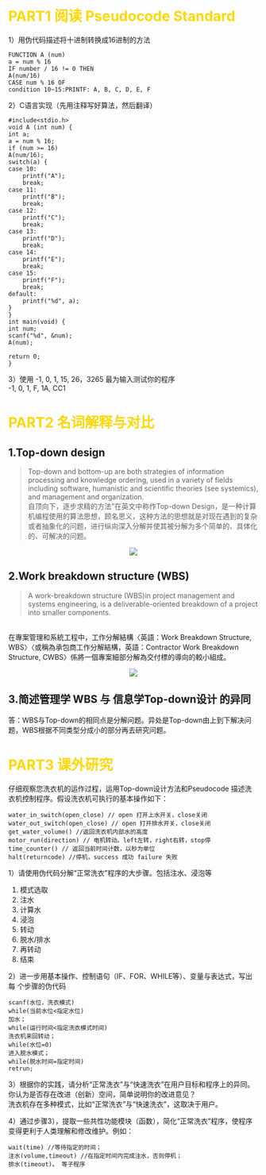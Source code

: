 # <font color="#FFD700" >PART1 阅读 Pseudocode Standard</font>
1）用伪代码描述将十进制转换成16进制的方法<br>

    FUNCTION A (num) 
    a = num % 16
    IF number / 16 != 0 THEN 
    A(num/16)
    CASE num % 16 OF 
    condition 10~15:PRINTF: A, B, C, D, E, F
    

2）C语言实现（先用注释写好算法，然后翻译）<br>

    #include<stdio.h>
    void A (int num) {
    int a;
    a = num % 16;
    if (num >= 16)
    A(num/16);
    switch(a) {
    case 10:
        printf("A");
        break;
    case 11:
        printf("B");
        break;
    case 12:
        printf("C");
        break;
    case 13:
        printf("D");
        break;
    case 14:
        printf("E");
        break;
    case 15:
        printf("F");
        break;
    default:
        printf("%d", a);
    } 
    } 
    int main(void) {
    int num;
    scanf("%d", &num);
    A(num);

    return 0;
    }

3）使用 -1, 0, 1, 15, 26，3265 最为输入测试你的程序<br>
-1, 0, 1, F, 1A, CC1
# <font color="#FFD700" >PART2 名词解释与对比 </font>
## 1.Top-down design
>Top-down and bottom-up are both strategies of information processing and knowledge ordering, used in a variety of fields including software, humanistic and scientific theories (see systemics), and management and organization.<br>
自顶向下，逐步求精的方法”在英文中称作Top-down Design，是一种计算机编程使用的算法思想，顾名思义，这种方法的思想就是对现在遇到的复杂或者抽象化的问题，进行纵向深入分解并使其被分解为多个简单的、具体化的、可解决的问题。
<center>

![](https://img-blog.csdn.net/20171125172710443?watermark/2/text/aHR0cDovL2Jsb2cuY3Nkbi5uZXQvZ3V5dXJhbg==/font/5a6L5L2T/fontsize/400/fill/I0JBQkFCMA==/dissolve/70/gravity/SouthEast)
</center>

## 2.Work breakdown structure (WBS)
>A work-breakdown structure (WBS)in project management and systems engineering, is a deliverable-oriented breakdown of a project into smaller components.
<br>
在專案管理和系統工程中，工作分解結構〈英語：Work Breakdown Structure, WBS〉〈或稱為承包商工作分解結構，英語：Contractor Work Breakdown Structure, CWBS〉係將一個專案細部分解為交付標的導向的較小組成。<center>

![](https://upload.wikimedia.org/wikipedia/commons/thumb/6/63/NASA_NF_533_reporting_structure.jpg/450px-NASA_NF_533_reporting_structure.jpg)

</center>

## 3.简述管理学 WBS 与 信息学Top-down设计 的异同
答：WBS与Top-down的相同点是分解问题。异处是Top-down由上到下解决问题，WBS根据不同类型分成小的部分再去研究问题。
# <font color="#FFD700" >PART3 课外研究 </font>
仔细观察您洗衣机的运作过程，运用Top-down设计方法和Pseudocode 描述洗衣机控制程序。假设洗衣机可执行的基本操作如下：<br>

    water_in_switch(open_close) // open 打开上水开关，close关闭
    water_out_switch(open_close) // open 打开排水开关，close关闭
    get_water_volume() //返回洗衣机内部水的高度
    motor_run(direction) // 电机转动。left左转，right右转，stop停
    time_counter() // 返回当前时间计数，以秒为单位
    halt(returncode) //停机，success 成功 failure 失败

1）请使用伪代码分解“正常洗衣”程序的大步骤。包括注水、浸泡等<br>

1. 模式选取
2. 注水
3. 计算水
4. 浸泡
5. 转动
6. 脱水/排水
7. 再转动
8. 结束

2）进一步用基本操作、控制语句（IF、FOR、WHILE等）、变量与表达式，写出每
个步骤的伪代码<br>

    scanf(水位，洗衣模式) 
    while(当前水位<指定水位) 
    加水； 
    while(运行时间<指定洗衣模式时间) 
    洗衣机来回转动； 
    while(水位=0) 
    进入脱水模式； 
    while(脱水时间=指定时间) 
    retrun;


3）根据你的实践，请分析“正常洗衣”与“快速洗衣”在用户目标和程序上的异同。
你认为是否存在改进（创新）空间，简单说明你的改进意见？<br>
洗衣机存在多种模式，比如“正常洗衣”与“快速洗衣”，这取决于用户。

4）通过步骤3），提取一些共性功能模块（函数），简化“正常洗衣”程序，使程序
变得更利于人类理解和修改维护。例如：

    wait(time) //等待指定的时间；
    注水(volume,timeout) //在指定时间内完成注水，否则停机；
    排水(timeout)。 等子程序
